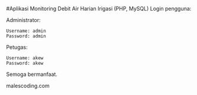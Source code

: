 #Aplikasi Monitoring Debit Air Harian Irigasi (PHP, MySQL)
Login pengguna:

Administrator:

    Username: admin
    Password: admin

Petugas:

    Username: akew
    Password: akew

Semoga bermanfaat.

malescoding.com